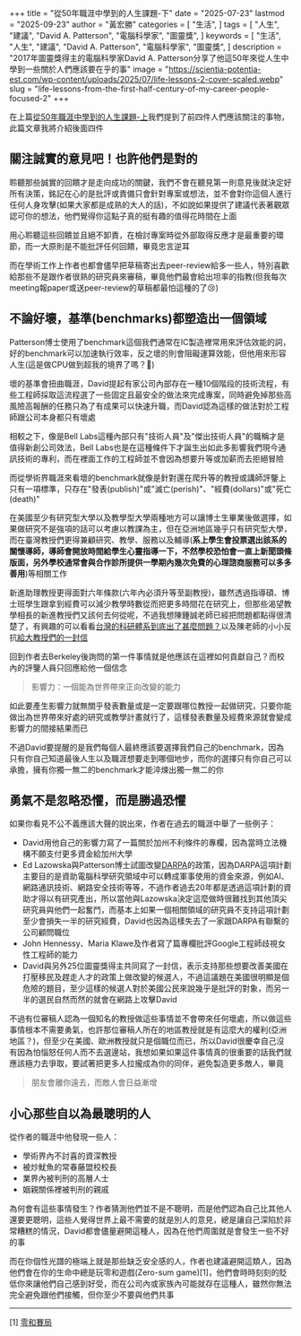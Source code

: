 +++
title = "從50年職涯中學到的人生課題-下"
date = "2025-07-23"
lastmod = "2025-09-23"
author = "黃宏勝"
categories = [
  "生活",
]
tags = [
  "人生",
  "建議",
  "David A. Patterson",
  "電腦科學家",
  "圖靈獎",
]
keywords = [
  "生活",
  "人生",
  "建議",
  "David A. Patterson",
  "電腦科學家",
  "圖靈獎",
]
description = "2017年圖靈獎得主的電腦科學家David A. Patterson分享了他這50年來從人生中學到一些關於人們應該要在乎的事"
image = "https://scientia-potentia-est.com/wp-content/uploads/2025/07/life-lessons-2-cover-scaled.webp" 
slug = "life-lessons-from-the-first-half-century-of-my-career-people-focused-2"
+++
 
在上篇[從50年職涯中學到的人生課題-上](https://scientiatw.live/p/life-lessons-from-the-first-half-century-of-my-career-people-focused-1/)我們提到了前四件人們應該關注的事物，此篇文章我將介紹後面四件

## 關注誠實的意見吧！也許他們是對的
聆聽那些誠實的回饋才是走向成功的關鍵，我們不會在聽見第一則意見後就決定好所有決策，銘記在心的是批評或責備只會針對專案或想法，並不會對你這個人進行任何人身攻擊(如果大家都是成熟的大人的話)，不如說如果提供了建議代表著觀眾認可你的想法，他們覺得你這點子真的挺有趣的值得花時間在上面

用心聆聽這些回饋並且絕不卸責，在檢討專案時從外部取得反應才是最重要的環節，而一大原則是不能批評任何回饋，畢竟忠言逆耳

而在學術工作上作者也都會儘早把草稿寄出去peer-review給多一些人，特別喜歡給那些不是跟作者很熟的研究員來審稿，畢竟他們最會給出坦率的指教(但我每次meeting報paper或送peer-review的草稿都最怕這種的了😢)

## 不論好壞，基準(benchmarks)都塑造出一個領域
Patterson博士使用了benchmark這個我們通常在IC製造裡常用來評估效能的詞，好的benchmark可以加速執行效率，反之壞的則會阻礙運算效能，但他用來形容人生(這是做CPU做到超我的境界了嗎？🫨)

壞的基準會扭曲職涯，David提起有家公司內部存在一種10個階段的技術流程，有些工程師採取這流程選了一些固定且最安全的做法來完成專案，同時避免掉那些高風險高報酬的任務只為了有成果可以快速升職，而David認為這樣的做法對於工程師跟公司本身都只有壞處

相較之下，像是Bell Labs這種內部只有"技術人員"及"傑出技術人員"的職稱才是值得新創公司效法，Bell Labs也是在這種條件下才誕生出如此多影響我們現今通訊技術的專利，而在裡面工作的工程師並不會因為想要升等或加薪而去拒絕冒險

而從學術界職涯來看壞的benchmark就像是針對還在爬升等的教授或講師評鑒上只有一項標準，只存在"發表(publish)"或"滅亡(perish)"、"經費(dollars)"或"死亡(death)"

在美國至少有研究型大學以及教學型大學兩種地方可以讓博士生畢業後做選擇，如果做研究不是強項的話可以考慮以教課為主，但在亞洲地區幾乎只有研究型大學，而在臺灣教授們更得兼顧研究、教學、服務以及輔導(**系上學生會投票選出該系的關懷導師，導師會開放時間給學生心靈指導一下，不然學校恐怕會一直上新聞頭條版面，另外學校通常會與合作診所提供一學期內幾次免費的心理諮商服務可以多多善用**)等相關工作

新進助理教授更得面對六年條款(六年內必須升等至副教授)，雖然透過指導碩、博士班學生跟拿到經費可以減少教學時數從而把更多時間花在研究上，但那些渴望教學相長的新進教授們又該何去何從呢，不過我想陳鍾誠老師已經把問題都點得很清楚了，有興趣的可以看看[台灣的科研體系到底出了甚麼問題？](https://opinion.udn.com/opinion/story/5767/101938)以及陳老師的小小反抗[給大教授們的一封信](https://www.slideshare.net/slideshow/ss-63448127/63448127)

回到作者去Berkeley後詢問的第一件事情就是他應該在這裡如何貢獻自己？而校內的評鑒人員只回應給他一個信念

> 影響力：一個能為世界帶來正向改變的能力

如此要產生影響力就無關乎發表數量或是一定要跟哪位教授一起做研究，只要你能做出為世界帶來好處的研究或教學計畫就行了，這樣發表數量及經費來源就會變成影響力的間接結果而已

不過David要提醒的是我們每個人最終應該要選擇我們自己的benchmark，因為只有你自己知道最後人生以及職涯想要走到哪個地步，而你的選擇只有你自己可以承擔，擁有你獨一無二的benchmark才能淬煉出獨一無二的你

## 勇氣不是忽略恐懼，而是勝過恐懼
如果你看見不公不義應該大聲的說出來，作者在過去的職涯中舉了一些例子：
- David用他自己的影響力寫了一篇關於加州不利條件的專欄，因為當時立法機構不願支付更多資金給加州大學
- Ed Lazowska與Patterson博士試圖改變[DARPA](https://en.wikipedia.org/wiki/DARPA)的政策，因為DARPA這項計劃主要目的是資助電腦科學研究領域中可以轉成軍事使用的資金來源，例如AI、網路通訊技術、網路安全技術等等，不過作者過去20年都是透過這項計劃的資助才得以有研究產出，所以當他與Lazowska決定這麼做時很難找到其他頂尖研究員與他們一起奮鬥，而基本上如果一個相關領域的研究員不支持這項計劃至少會損失一半的研究經費，David也因為這樣失去了一家跟DARPA有聯繫的公司顧問職位
- John Hennessy、Maria Klawe及作者寫了篇專欄批評Google工程師歧視女性工程師的能力
- David與另外25位圖靈獎得主共同寫了一封信，表示支持那些想要改善美國在打壓移民及趕走人才的政策上做改變的候選人，不過這議題在美國很明顯是個危險的題目，至少這樣的候選人對於美國公民來說幾乎是批評的對象，而另一半的選民自然而然的就會在網路上攻擊David

不過有位審稿人認為一個知名的教授做這些事情並不會帶來任何壞處，所以做這些事情根本不需要勇氣，也許那位審稿人所在的地區教授就是有這麼大的權利(亞洲地區？)，但至少在美國、歐洲教授就只是個職位而已，所以David很慶幸自己沒有因為怕惱怒任何人而不去選邊站，我想如果如果這件事情真的很重要的話我們就應該極力去爭取，要試著把更多人拉攏成為你的同伴，避免製造更多敵人，畢竟
> 朋友會離你遠去，而敵人會日益漸增

## 小心那些自以為最聰明的人
從作者的職涯中他發現一些人：
- 學術界內不討喜的資深教授
- 被炒魷魚的常春藤盟校校長
- 業界內被判刑的高層人士
- 姻親關係裡被判刑的親戚

為何會有這些事情發生？作者猜測他們並不是不聰明，而是他們認為自己比其他人還要更聰明，這些人覺得世界上最不需要的就是別人的意見，總是讓自己深陷於非常糟糕的情況，David都會儘量避開這種人，因為在他們周圍就是會發生一些不好的事

而在你個性光譜的極端上就是那些缺乏安全感的人，作者也建議避開這類人，因為他們會在你的生命中總是玩零和遊戲(Zero-sum game)[1]，他們會時時刻刻的貶低你來讓他們自己感到好受，而在公司內或家族內可能就存在這種人，雖然你無法完全避免跟他們接觸，但你至少不要與他們共事

---
[1] [零和賽局](https://zh.wikipedia.org/zh-tw/%E9%9B%B6%E5%92%8C%E5%8D%9A%E5%BC%88)
